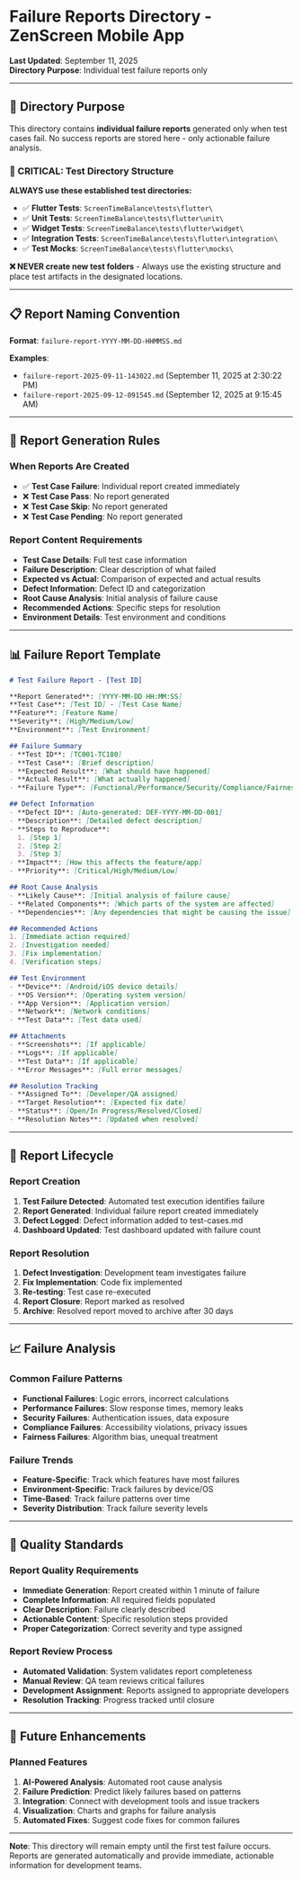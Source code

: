 # Failure Reports Directory - ZenScreen Mobile App

**Last Updated**: September 11, 2025  
**Directory Purpose**: Individual test failure reports only  

---

## 📁 Directory Purpose

This directory contains **individual failure reports** generated only when test cases fail. No success reports are stored here - only actionable failure analysis.

### **🚨 CRITICAL: Test Directory Structure**

**ALWAYS use these established test directories:**
- ✅ **Flutter Tests**: `ScreenTimeBalance\tests\flutter\`
- ✅ **Unit Tests**: `ScreenTimeBalance\tests\flutter\unit\`
- ✅ **Widget Tests**: `ScreenTimeBalance\tests\flutter\widget\`
- ✅ **Integration Tests**: `ScreenTimeBalance\tests\flutter\integration\`
- ✅ **Test Mocks**: `ScreenTimeBalance\tests\flutter\mocks\`

**❌ NEVER create new test folders** - Always use the existing structure and place test artifacts in the designated locations.

---

## 📋 Report Naming Convention

**Format**: `failure-report-YYYY-MM-DD-HHMMSS.md`

**Examples**:
- `failure-report-2025-09-11-143022.md` (September 11, 2025 at 2:30:22 PM)
- `failure-report-2025-09-12-091545.md` (September 12, 2025 at 9:15:45 AM)

---

## 🎯 Report Generation Rules

### **When Reports Are Created**
- ✅ **Test Case Failure**: Individual report created immediately
- ❌ **Test Case Pass**: No report generated
- ❌ **Test Case Skip**: No report generated
- ❌ **Test Case Pending**: No report generated

### **Report Content Requirements**
- **Test Case Details**: Full test case information
- **Failure Description**: Clear description of what failed
- **Expected vs Actual**: Comparison of expected and actual results
- **Defect Information**: Defect ID and categorization
- **Root Cause Analysis**: Initial analysis of failure cause
- **Recommended Actions**: Specific steps for resolution
- **Environment Details**: Test environment and conditions

---

## 📊 Failure Report Template

```markdown
# Test Failure Report - [Test ID]

**Report Generated**: [YYYY-MM-DD HH:MM:SS]
**Test Case**: [Test ID] - [Test Case Name]
**Feature**: [Feature Name]
**Severity**: [High/Medium/Low]
**Environment**: [Test Environment]

## Failure Summary
- **Test ID**: [TC001-TC180]
- **Test Case**: [Brief description]
- **Expected Result**: [What should have happened]
- **Actual Result**: [What actually happened]
- **Failure Type**: [Functional/Performance/Security/Compliance/Fairness]

## Defect Information
- **Defect ID**: [Auto-generated: DEF-YYYY-MM-DD-001]
- **Description**: [Detailed defect description]
- **Steps to Reproduce**: 
  1. [Step 1]
  2. [Step 2]
  3. [Step 3]
- **Impact**: [How this affects the feature/app]
- **Priority**: [Critical/High/Medium/Low]

## Root Cause Analysis
- **Likely Cause**: [Initial analysis of failure cause]
- **Related Components**: [Which parts of the system are affected]
- **Dependencies**: [Any dependencies that might be causing the issue]

## Recommended Actions
1. [Immediate action required]
2. [Investigation needed]
3. [Fix implementation]
4. [Verification steps]

## Test Environment
- **Device**: [Android/iOS device details]
- **OS Version**: [Operating system version]
- **App Version**: [Application version]
- **Network**: [Network conditions]
- **Test Data**: [Test data used]

## Attachments
- **Screenshots**: [If applicable]
- **Logs**: [If applicable]
- **Test Data**: [If applicable]
- **Error Messages**: [Full error messages]

## Resolution Tracking
- **Assigned To**: [Developer/QA assigned]
- **Target Resolution**: [Expected fix date]
- **Status**: [Open/In Progress/Resolved/Closed]
- **Resolution Notes**: [Updated when resolved]
```

---

## 🔄 Report Lifecycle

### **Report Creation**
1. **Test Failure Detected**: Automated test execution identifies failure
2. **Report Generated**: Individual failure report created immediately
3. **Defect Logged**: Defect information added to test-cases.md
4. **Dashboard Updated**: Test dashboard updated with failure count

### **Report Resolution**
1. **Defect Investigation**: Development team investigates failure
2. **Fix Implementation**: Code fix implemented
3. **Re-testing**: Test case re-executed
4. **Report Closure**: Report marked as resolved
5. **Archive**: Resolved report moved to archive after 30 days

---

## 📈 Failure Analysis

### **Common Failure Patterns**
- **Functional Failures**: Logic errors, incorrect calculations
- **Performance Failures**: Slow response times, memory leaks
- **Security Failures**: Authentication issues, data exposure
- **Compliance Failures**: Accessibility violations, privacy issues
- **Fairness Failures**: Algorithm bias, unequal treatment

### **Failure Trends**
- **Feature-Specific**: Track which features have most failures
- **Environment-Specific**: Track failures by device/OS
- **Time-Based**: Track failure patterns over time
- **Severity Distribution**: Track failure severity levels

---

## 🎯 Quality Standards

### **Report Quality Requirements**
- **Immediate Generation**: Report created within 1 minute of failure
- **Complete Information**: All required fields populated
- **Clear Description**: Failure clearly described
- **Actionable Content**: Specific resolution steps provided
- **Proper Categorization**: Correct severity and type assigned

### **Report Review Process**
- **Automated Validation**: System validates report completeness
- **Manual Review**: QA team reviews critical failures
- **Development Assignment**: Reports assigned to appropriate developers
- **Resolution Tracking**: Progress tracked until closure

---

## 🚀 Future Enhancements

### **Planned Features**
1. **AI-Powered Analysis**: Automated root cause analysis
2. **Failure Prediction**: Predict likely failures based on patterns
3. **Integration**: Connect with development tools and issue trackers
4. **Visualization**: Charts and graphs for failure analysis
5. **Automated Fixes**: Suggest code fixes for common failures

---

**Note**: This directory will remain empty until the first test failure occurs. Reports are generated automatically and provide immediate, actionable information for development teams.
